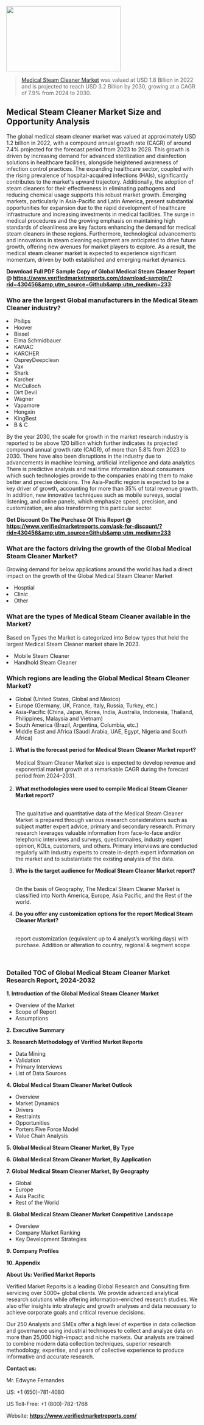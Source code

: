 
<img src="https://ffe5etoiles.com/wp-content/uploads/2024/12/MST1-300x171.png" alt="" width="300" height="171" class="alignnone size-medium wp-image-20088" /><blockquote><p><p><a href="https://www.verifiedmarketreports.com/download-sample/?rid=430456&utm_source=Github&utm_medium=233" target="_blank">Medical Steam Cleaner Market</a> was valued at USD 1.8 Billion in 2022 and is projected to reach USD 3.2 Billion by 2030, growing at a CAGR of 7.9% from 2024 to 2030.</p></blockquote><p><h2>Medical Steam Cleaner Market Size and Opportunity Analysis</h2> The global medical steam cleaner market was valued at approximately USD 1.2 billion in 2022, with a compound annual growth rate (CAGR) of around 7.4% projected for the forecast period from 2023 to 2028. This growth is driven by increasing demand for advanced sterilization and disinfection solutions in healthcare facilities, alongside heightened awareness of infection control practices. The expanding healthcare sector, coupled with the rising prevalence of hospital-acquired infections (HAIs), significantly contributes to the market's upward trajectory. Additionally, the adoption of steam cleaners for their effectiveness in eliminating pathogens and reducing chemical usage supports this robust market growth. Emerging markets, particularly in Asia-Pacific and Latin America, present substantial opportunities for expansion due to the rapid development of healthcare infrastructure and increasing investments in medical facilities. The surge in medical procedures and the growing emphasis on maintaining high standards of cleanliness are key factors enhancing the demand for medical steam cleaners in these regions. Furthermore, technological advancements and innovations in steam cleaning equipment are anticipated to drive future growth, offering new avenues for market players to explore. As a result, the medical steam cleaner market is expected to experience significant momentum, driven by both established and emerging market dynamics. </p><p class=""><strong>Download Full PDF Sample Copy of Global Medical Steam Cleaner Report @ <a href="https://www.verifiedmarketreports.com/download-sample/?rid=430456&amp;utm_source=Github&amp;utm_medium=233" target="_blank">https://www.verifiedmarketreports.com/download-sample/?rid=430456&amp;utm_source=Github&amp;utm_medium=233</a></strong></p><h3 id="" class="">Who are the largest Global manufacturers in the Medical Steam Cleaner industry?</h3><p><li>Philips</li><li> Hoover</li><li> Bissel</li><li> Elma Schmidbauer</li><li> KAIVAC</li><li> KARCHER</li><li> OspreyDeepclean</li><li> Vax</li><li> Shark</li><li> Karcher</li><li> McCulloch</li><li> Dirt Devil</li><li> Wagner</li><li> Vapamore</li><li> Hongxin</li><li> KingBest</li><li> B & C</li></p><div class=""><div class="" dir="" data-message-author-role="" data-message-id="" data-message-model-slug=""><div class=""><div class=""><div class=""><div class="" dir="" data-message-author-role="" data-message-id="" data-message-model-slug=""><div class=""><div class=""><p>By the year 2030, the scale for growth in the market research industry is reported to be above 120 billion which further indicates its projected compound annual growth rate (CAGR), of more than 5.8% from 2023 to 2030. There have also been disruptions in the industry due to advancements in machine learning, artificial intelligence and data analytics There is predictive analysis and real time information about consumers which such technologies provide to the companies enabling them to make better and precise decisions. The Asia-Pacific region is expected to be a key driver of growth, accounting for more than 35% of total revenue growth. In addition, new innovative techniques such as mobile surveys, social listening, and online panels, which emphasize speed, precision, and customization, are also transforming this particular sector.</p><p><strong>Get Discount On The Purchase Of This Report @&nbsp; <a href="https://www.verifiedmarketreports.com/ask-for-discount/?rid=430456&amp;utm_source=Github&amp;utm_medium=233" target="_blank">https://www.verifiedmarketreports.com/ask-for-discount/?rid=430456&amp;utm_source=Github&amp;utm_medium=233</a></strong></p></div></div></div></div></div></div></div></div><h3 id="" class="">What are the factors driving the growth of the Global Medical Steam Cleaner Market?</h3><p id="" class="">Growing demand for below applications around the world has had a direct impact on the growth of the Global Medical Steam Cleaner Market</p><p id="" class=""><li>Hosptial</li><li> Clinic</li><li> Other</li></p><h3 id="" class="">What are the types of Medical Steam Cleaner available in the Market?</h3><p id="" class="">Based on Types the Market is categorized into Below types that held the largest Medical Steam Cleaner market share In 2023.</p><p id="" class=""><li>Mobile Steam Cleaner</li><li> Handhold Steam Cleaner</li></p><h3 id="" class="">Which regions are leading the Global Medical Steam Cleaner Market?</h3><ul><li>Global (United States, Global and Mexico)</li><li>Europe (Germany, UK, France, Italy, Russia, Turkey, etc.)</li><li>Asia-Pacific (China, Japan, Korea, India, Australia, Indonesia, Thailand, Philippines, Malaysia and Vietnam)</li><li>South America (Brazil, Argentina, Columbia, etc.)</li><li>Middle East and Africa (Saudi Arabia, UAE, Egypt, Nigeria and South Africa)</li></ul><p><ol><li><strong>What is the forecast period for Medical Steam Cleaner Market report?<br /></strong><br /><span data-sheets-root="1" data-sheets-value="{&quot;1&quot;:2,&quot;2&quot;:&quot;XXXX size is expected to develop revenue and exponential market growth at a remarkable CAGR during the forecast period from 2024&ndash;2030.&quot;}" data-sheets-userformat="{&quot;2&quot;:12674,&quot;4&quot;:{&quot;1&quot;:2,&quot;2&quot;:16776960},&quot;10&quot;:2,&quot;11&quot;:0,&quot;15&quot;:&quot;Arial&quot;,&quot;16&quot;:12}">Medical Steam Cleaner Market size is expected to develop revenue and exponential market growth at a remarkable CAGR during the forecast period from 2024&ndash;2031.</span><br /><br /></li><li><strong>What methodologies were used to compile Medical Steam Cleaner Market report?<br /><br /></strong><p>The qualitative and quantitative data of the&nbsp;Medical Steam Cleaner Market is prepared through various research considerations such as subject matter expert advice, primary and secondary research. Primary research leverages valuable information from face-to-face and/or telephonic interviews and surveys, questionnaires, industry expert opinion, KOLs, customers, and others. Primary interviews are conducted regularly with industry experts to create in-depth expert information on the market and to substantiate the existing analysis of the data.&nbsp;</p></li><li><strong>Who is the target audience for Medical Steam Cleaner Market report?<br /><br /></strong><p>On the basis of Geography, The&nbsp;Medical Steam Cleaner Market is classified into North America, Europe, Asia Pacific, and the Rest of the world.</p></li><li><strong>Do you offer any customization options for the report Medical Steam Cleaner Market?<br /><br /></strong><p>report customization (equivalent up to 4 analyst&rsquo;s working days) with purchase. Addition or alteration to country, regional &amp; segment scope</p><p>&nbsp;</p></li></ol></p><h3 id="" class="">Detailed TOC of Global Medical Steam Cleaner Market Research Report, 2024-2032</h3><p id="" class=""><strong>1. Introduction of the Global Medical Steam Cleaner Market</strong></p><ul><li>Overview of the Market</li><li>Scope of Report</li><li>Assumptions</li></ul><p id="" class=""><strong>2. Executive Summary</strong></p><p id="" class=""><strong>3. Research Methodology of&nbsp;Verified Market Reports</strong></p><ul><li>Data Mining</li><li>Validation</li><li>Primary Interviews</li><li>List of Data Sources</li></ul><p id="" class=""><strong>4. Global Medical Steam Cleaner Market Outlook</strong></p><ul><li>Overview</li><li>Market Dynamics</li><li>Drivers</li><li>Restraints</li><li>Opportunities</li><li>Porters Five Force Model</li><li>Value Chain Analysis</li></ul><p id="" class=""><strong>5. Global Medical Steam Cleaner Market, By&nbsp;Type</strong></p><p id="" class=""><strong>6. Global Medical Steam Cleaner Market, By Application</strong></p><p id="" class=""><strong>7. Global Medical Steam Cleaner Market, By Geography</strong></p><ul><li>Global</li><li>Europe</li><li>Asia Pacific</li><li>Rest of the World</li></ul><p id="" class=""><strong>8. Global Medical Steam Cleaner Market Competitive Landscape</strong></p><ul><li>Overview</li><li>Company Market Ranking</li><li>Key Development Strategies</li></ul><p id="" class=""><strong>9. Company Profiles</strong></p><p id="" class=""><strong>10. Appendix</strong></p><p id="" class=""><strong>About Us: Verified Market Reports</strong></p><p id="" class="">Verified Market Reports is a leading Global Research and Consulting firm servicing over 5000+ global clients. We provide advanced analytical research solutions while offering information-enriched research studies. We also offer insights into strategic and growth analyses and data necessary to achieve corporate goals and critical revenue decisions.</p><p id="" class="">Our 250 Analysts and SMEs offer a high level of expertise in data collection and governance using industrial techniques to collect and analyze data on more than 25,000 high-impact and niche markets. Our analysts are trained to combine modern data collection techniques, superior research methodology, expertise, and years of collective experience to produce informative and accurate research.</p><p id="" class=""><strong>Contact us:</strong></p><p id="" class="">Mr. Edwyne Fernandes</p><p id="" class="">US: +1 (650)-781-4080</p><p id="" class="">US Toll-Free: +1 (800)-782-1768</p><p id="" class="">Website: <a target="" data-test-app-aware-link=""><strong>https://www.verifiedmarketreports.com/</strong></a></p>
